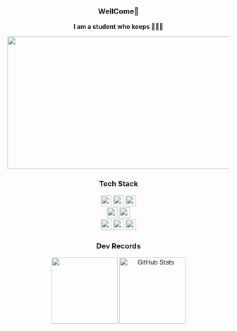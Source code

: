 <div align="center">
  
<h3>WellCome🌟</h3>

**I am a student who keeps 🍌🐱😭**

<a href="https://www.gitanimals.org/en_US?utm_medium=image&utm_source=minwoonggi&utm_content=farm">
<img
  src="https://render.gitanimals.org/farms/minwoonggi"
  width="600"
  height="300"
/>
</a>

<h3> Tech Stack </h3>

<p align="center">

<!-- Languages -->
<img src="https://img.shields.io/badge/Java-007396?style=flat&logo=java&logoColor=white" height="24"/>
<img src="https://img.shields.io/badge/C-A8B9CC?style=flat&logo=c&logoColor=white" height="24"/>
<img src="https://img.shields.io/badge/TypeScript-3178C6?style=flat&logo=typescript&logoColor=white" height="24"/>

<br/>

<!-- Frontend -->
<img src="https://img.shields.io/badge/React-000000?style=flat&logo=react&logoColor=61DAFB" height="24"/>
<img src="https://img.shields.io/badge/Next.js-000000?style=flat&logo=next.js&logoColor=white" height="24"/>


<br/>

<!-- Backend & DB -->
<img src="https://img.shields.io/badge/Spring_MVC-6DB33F?style=flat&logo=spring&logoColor=white" height="24"/>
<img src="https://img.shields.io/badge/PostgreSQL-4169E1?style=flat&logo=postgresql&logoColor=white" height="24"/>
<img src="https://img.shields.io/badge/Redis-DC382D?style=flat&logo=redis&logoColor=white" height="24"/>

</p>


<h3> Dev Records </h3>


<p align="center">
   <img src="https://github-readme-streak-stats.herokuapp.com/?user=minwoonggi&theme=dark&ring=FFD700&fire=FFD700&currStreakLabel=FFD700" height="150"/>

  <a href="https://github.com/anuraghazra/github-readme-stats">
    <img src="https://github-readme-stats.vercel.app/api?username=minwoonggi&show_icons=true&title_color=ffffff&text_color=ffffff&icon_color=ffffff&bg_color=F9D976,F39F18,DAA520&hide_border=true&border_radius=12" alt="GitHub Stats" height="150"/>
  </a>
</p>

<!-- Gitanimals 배너 -->




</div>
